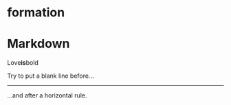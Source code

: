 # formation
# Markdown
Love**is**bold

Try to put a blank line before...

---

...and after a horizontal rule.